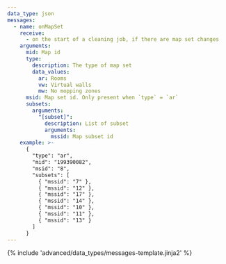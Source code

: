 ```yaml
---
data_type: json
messages:
  - name: onMapSet
    receive:
      - on the start of a cleaning job, if there are map set changes
    arguments:
      mid: Map id
      type:
        description: The type of map set
        data_values:
          ar: Rooms
          vw: Virtual walls
          mw: No mopping zones
      msid: Map set id. Only present when `type` = `ar`
      subsets:
        arguments:
          "[subset]":
            description: List of subset
            arguments:
              mssid: Map subset id
    example: >-
      {
        "type": "ar",
        "mid": "199390082",
        "msid": "8",
        "subsets": [
          { "mssid": "7" },
          { "mssid": "12" },
          { "mssid": "17" },
          { "mssid": "14" },
          { "mssid": "10" },
          { "mssid": "11" },
          { "mssid": "13" }
        ]
      }
---
```


{% include 'advanced/data_types/messages-template.jinja2' %}
